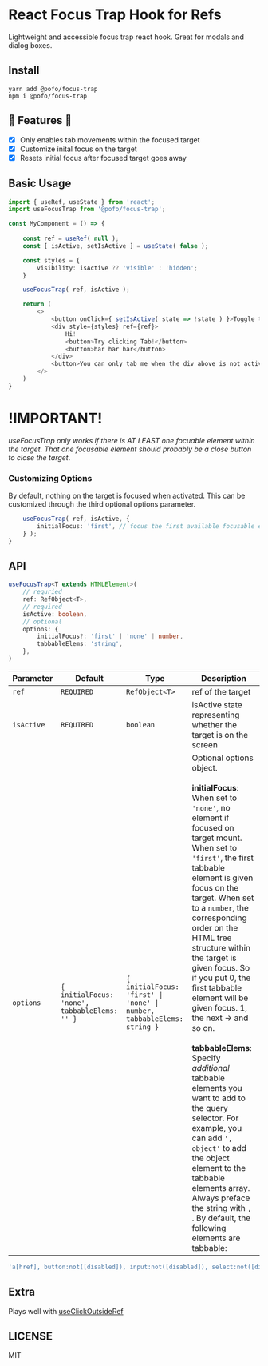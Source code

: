 # React Focus Trap Hook for Refs
Lightweight and accessible focus trap react hook. Great for modals and dialog boxes.

## Install
```
yarn add @pofo/focus-trap
npm i @pofo/focus-trap
```

## 🚀 Features 🚀
* [x] Only enables tab movements within the focused target
* [x] Customize inital focus on the target
* [x] Resets initial focus after focused target goes away

## Basic Usage
```typescript
import { useRef, useState } from 'react';
import useFocusTrap from '@pofo/focus-trap';

const MyComponent = () => {
    
    const ref = useRef( null );
    const [ isActive, setIsActive ] = useState( false );

    const styles = {
        visibility: isActive ?? 'visible' : 'hidden';
    }

    useFocusTrap( ref, isActive );

    return (
        <>
            <button onClick={ setIsActive( state => !state ) }>Toggle the div below!</button>
            <div style={styles} ref={ref}>
                Hi!
                <button>Try clicking Tab!</button>
                <button>har har har</button>
            </div>
            <button>You can only tab me when the div above is not active!</button>
        </>
    )
}
```

# !IMPORTANT!
*useFocusTrap only works if there is AT LEAST one focuable element within the target. That one focusable element should probably be a close button to close the target*.

### Customizing Options
By default, nothing on the target is focused when activated. This can be customized through the third optional options parameter.

```typescript
    useFocusTrap( ref, isActive, {
        initialFocus: 'first', // focus the first available focusable element on the target
    } );
}
```

## API
```typescript
useFocusTrap<T extends HTMLElement>(
    // requried
    ref: RefObject<T>,
    // required
    isActive: boolean,
    // optional
    options: {
        initialFocus?: 'first' | 'none' | number,
        tabbableElems: 'string',
    },
)
```

| Parameter | Default | Type | Description |
| ----------- | ----------- | ----------- | ----------- |
| `ref` | `REQUIRED` | `RefObject<T>` | ref of the target | 
`isActive` | `REQUIRED` | `boolean` | isActive state representing whether the target is on the screen |
`options` | `{ initialFocus: 'none', tabbableElems: '' }` | `{ initialFocus: 'first' \| 'none' \| number, tabbableElems: string }` | Optional options object.<br/><br/> **initialFocus**: When set to `'none'`, no element if focused on target mount. When set to `'first'`, the first tabbable element is given focus on the target. When set to a `number`, the corresponding order on the HTML tree structure within the target is given focus. So if you put 0, the first tabbable element will be given focus. 1, the next -> and so on.<br/><br/> **tabbableElems**: Specify *additional* tabbable elements you want to add to the query selector. For example, you can add `', object'` to add the object element to the tabbable elements array. Always preface the string with `, `. By default, the following elements are tabbable:
```typescript
'a[href], button:not([disabled]), input:not([disabled]), select:not([disabled]), textarea:not([disabled]), area[href], form, audio[controls], video[controls], [tabindex="0"]'
```

## Extra
Plays well with [useClickOutsideRef](https://github.com/pofoo/click-outside)

## LICENSE
MIT